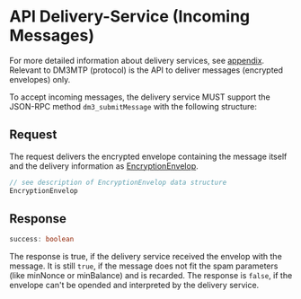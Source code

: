 # API Delivery-Service (Incoming Messages)

For more detailed information about delivery services, see [appendix](mtp-appendix.md#appendix). Relevant to DM3MTP (protocol) is the API to deliver messages (encrypted envelopes) only.

To accept incoming messages, the delivery service MUST support the JSON-RPC method `dm3_submitMessage` with the following structure:

## Request

The request delivers the encrypted envelope containing the message itself and the delivery information as [EncryptionEnvelop](mtp-transport.md#encryption-envelop-data-structure).

```TypeScript
// see description of EncryptionEnvelop data structure
EncryptionEnvelop
```

## Response

```TypeScript
success: boolean
```

The response is true, if the delivery service received the envelop with the message. It is still ``true``, if the message does not fit the spam parameters (like minNonce or minBalance) and is recarded.
The response is ``false``, if the envelope can't be opended and interpreted by the delivery service.
